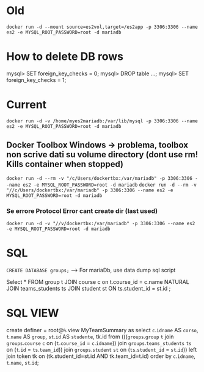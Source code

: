 # Old
`docker run -d --mount source=es2vol,target=/es2app -p 3306:3306 --name es2 -e MYSQL_ROOT_PASSWORD=root -d mariadb`

# How to delete DB rows
mysql> SET foreign_key_checks = 0;
mysql> DROP table ...;
mysql> SET foreign_key_checks = 1;

# Current
`docker run -d -v /home/myes2mariadb:/var/lib/mysql -p 3306:3306 --name es2 -e MYSQL_ROOT_PASSWORD=root -d mariadb`
## Docker Toolbox Windows -> problema, toolbox non scrive dati su volume directory (dont use rm! Kills container when stopped)
`docker run -d --rm -v "/c/Users/dockertbx:/var/mariadb" -p 3306:3306 --name es2 -e MYSQL_ROOT_PASSWORD=root -d mariadb`
`docker run -d --rm -v "//c/Users/dockertbx:/var/mariadb" -p 3306:3306 --name es2 -e MYSQL_ROOT_PASSWORD=root -d mariadb`
### Se errore Protocol Error cant create dir (last used)
`docker run -d -v "//v/dockertbx:/var/mariadb" -p 3306:3306 --name es2 -e MYSQL_ROOT_PASSWORD=root -d mariadb`

# SQL
`CREATE DATABASE groups;`
--> For mariaDb, use data dump sql script

Select *
FROM group t JOIN course c on t.course_id = c.name NATURAL JOIN teams_students ts JOIN student st ON ts.student_id = st.id ;

# SQL VIEW
create definer = root@`%` view MyTeamSummary as
select `c`.`idname` AS `corso`, `t`.`name` AS `group`, `st`.`id` AS `studente`, tk.id
from (((`groups`.`group` `t` join `groups`.`course` `c` on (`t`.`course_id` = `c`.`idname`)) join `groups`.`teams_students` `ts` on (`t`.`id` = `ts`.`team_id`))
         join `groups`.`student` `st` on (`ts`.`student_id` = `st`.`id`)) left join token tk on (tk.student_id=st.id AND tk.team_id=t.id)
order by `c`.`idname`, `t`.`name`, `st`.`id`;


